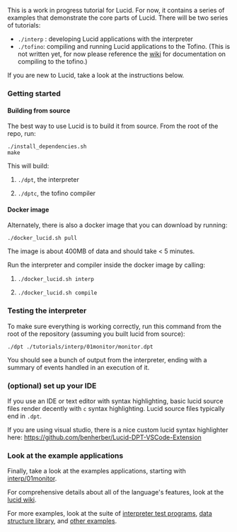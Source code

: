 This is a work in progress tutorial for Lucid. For now, it contains a series of examples that demonstrate the core parts of Lucid. There will be two series of tutorials: 

- `./interp` : developing Lucid applications with the interpreter
- `./tofino`: compiling and running Lucid applications to the Tofino. (This is not written yet, for now please reference the [wiki](https://github.com/PrincetonUniversity/lucid/wiki/03-Lucid-tofino-compiler) for documentation on compiling to the tofino.)

If you are new to Lucid, take a look at the instructions below.

### Getting started

#### Building from source
The best way to use Lucid is to build it from source. From the root of the repo, run: 
```
./install_dependencies.sh
make
```
This will build: 

1. `./dpt`, the interpreter

2. `./dptc`, the tofino compiler

#### Docker image
Alternately, there is also a docker image that you can download by running: 

```
./docker_lucid.sh pull
```

The image is about 400MB of data and should take < 5 minutes. 

Run the interpreter and compiler inside the docker image by calling: 

1. `./docker_lucid.sh interp`

2. `./docker_lucid.sh compile`

### Testing the interpreter

To make sure everything is working correctly, run this command from the root of the repository (assuming you built lucid from source):

`./dpt ./tutorials/interp/01monitor/monitor.dpt`

You should see a bunch of output from the interpreter, ending with a summary of events handled in an execution of it.

### (optional) set up your IDE

If you use an IDE or text editor with syntax highlighting, basic lucid source files render decently with `c` syntax highlighting. Lucid source files typically end in `.dpt`. 

If you are using visual studio, there is a nice custom lucid syntax highlighter here: https://github.com/benherber/Lucid-DPT-VSCode-Extension

### Look at the example applications

Finally, take a look at the examples applications, starting with [interp/01monitor](https://github.com/PrincetonUniversity/lucid/tree/main/tutorials/interp/01monitor). 

For comprehensive details about all of the language's features, look at the [lucid wiki](https://github.com/PrincetonUniversity/lucid/wiki).

For more examples, look at the suite of [interpreter test programs](https://github.com/PrincetonUniversity/lucid/tree/main/examples/interp_tests), [data structure library](https://github.com/PrincetonUniversity/lucid/tree/main/examples/library), and [other examples](https://github.com/PrincetonUniversity/lucid/tree/main/examples).

